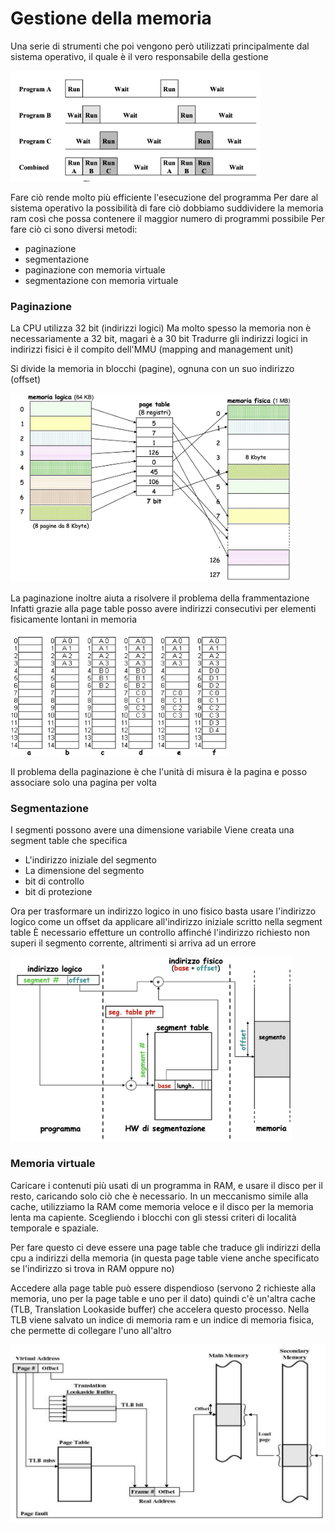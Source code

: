 # Gestione della memoria

Una serie di strumenti che poi vengono però utilizzati principalmente dal sistema operativo, il quale è il vero responsabile della gestione

<img src="assets/gestione_memoria.jpg" width="400">

Fare ciò rende molto più efficiente l'esecuzione del programma
Per dare al sistema operativo la possibilità di fare ciò dobbiamo suddividere la memoria ram così che possa contenere il maggior numero di programmi possibile
Per fare ciò ci sono diversi metodi:

-   paginazione
-   segmentazione
-   paginazione con memoria virtuale
-   segmentazione con memoria virtuale

### Paginazione

La CPU utilizza 32 bit (indirizzi logici)
Ma molto spesso la memoria non è necessariamente a 32 bit, magari è a 30 bit
Tradurre gli indirizzi logici in indirizzi fisici è il compito dell'MMU (mapping and management unit)

Si divide la memoria in blocchi (pagine), ognuna con un suo indirizzo (offset)

<img src="assets/page_table.jpg" width="450">

La paginazione inoltre aiuta a risolvere il problema della frammentazione
Infatti grazie alla page table posso avere indirizzi consecutivi per elementi fisicamente lontani in memoria

<img src="assets/paginazione.jpg" width="350">

Il problema della paginazione è che l'unità di misura è la pagina e posso associare solo una pagina per volta

### Segmentazione

I segmenti possono avere una dimensione variabile
Viene creata una segment table che specifica

-   L'indirizzo iniziale del segmento
-   La dimensione del segmento
-   bit di controllo
-   bit di protezione

Ora per trasformare un indirizzo logico in uno fisico basta usare l'indirizzo logico come un offset da applicare all'indirizzo iniziale scritto nella segment table
È necessario effetture un controllo affinché l'indirizzo richiesto non superi il segmento corrente, altrimenti si arriva ad un errore

<img src="assets/segmentazione.jpg" width="450">

### Memoria virtuale

Caricare i contenuti più usati di un programma in RAM, e usare il disco per il resto, caricando solo ciò che è necessario.
In un meccanismo simile alla cache, utilizziamo la RAM come memoria veloce e il disco per la memoria lenta ma capiente. Scegliendo i blocchi con gli stessi criteri di località temporale e spaziale.

Per fare questo ci deve essere una page table che traduce gli indirizzi della cpu a indirizzi della memoria (in questa page table viene anche specificato se l'indirizzo si trova in RAM oppure no)

Accedere alla page table può essere dispendioso (servono 2 richieste alla memoria, uno per la page table e uno per il dato) quindi c'è un'altra cache (TLB, Translation Lookaside buffer) che accelera questo processo.
Nella TLB viene salvato un indice di memoria ram e un indice di memoria fisica, che permette di collegare l'uno all'altro

<img src="assets/memoria_virtuale.jpg">

